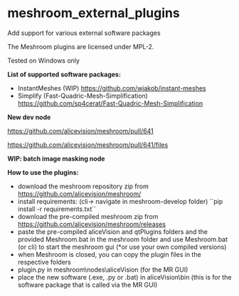 # meshroom_external_plugins
Add support for various external software packages

The Meshroom plugins are licensed under MPL-2.

Tested on Windows only

**List of supported software packages:**

- InstantMeshes (WIP) https://github.com/wjakob/instant-meshes
- Simplify (Fast-Quadric-Mesh-Simplification) https://github.com/sp4cerat/Fast-Quadric-Mesh-Simplification

**New dev node**

https://github.com/alicevision/meshroom/pull/641

https://github.com/alicevision/meshroom/pull/641/files

**WIP: batch image masking node**

**How to use the plugins:**

- download the meshroom repository zip from https://github.com/alicevision/meshroom/
- install requirements: (cli-> navigate in meshroom-develop folder) ´´pip install -r requirements.txt´´
- download the pre-compiled meshroom zip from https://github.com/alicevision/meshroom/releases
- paste the pre-compiled aliceVision and qtPlugins folders and the provided Meshroom.bat in the meshroom folder and use Meshroom.bat (or cli) to start the meshroom gui (*or use your own compiled versions)
- when Meshroom is closed, you can copy the plugin files in the respective folders
- plugin.py in meshroom\nodes\aliceVision (for the MR GUI)
- place the new software (.exe, .py or .bat) in aliceVision\bin (this is for the software package that is called via the MR GUI)
